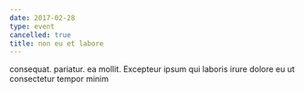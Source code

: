 ```yaml
---
date: 2017-02-28
type: event
cancelled: true
title: non eu et labore
---
```

consequat. pariatur. ea mollit. Excepteur ipsum qui laboris irure dolore eu ut consectetur tempor minim